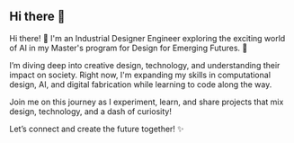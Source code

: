 ## Hi there 👋


Hi there! 👋
I'm an Industrial Designer Engineer exploring the exciting world of AI in my Master's program for Design for Emerging Futures. 🚀

I’m diving deep into creative design, technology, and understanding their impact on society. Right now, I'm expanding my skills in computational design, AI, and digital fabrication while learning to code along the way.

Join me on this journey as I experiment, learn, and share projects that mix design, technology, and a dash of curiosity!

Let’s connect and create the future together! ✨

